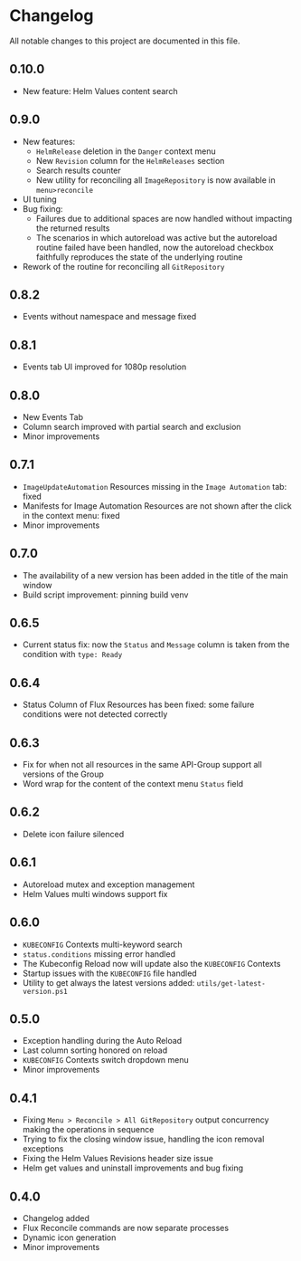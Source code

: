# Changelog

All notable changes to this project are documented in this file.

## 0.10.0

- New feature: Helm Values content search

## 0.9.0

- New features:
  - `HelmRelease` deletion in the `Danger` context menu
  - New `Revision` column for the `HelmReleases` section
  - Search results counter
  - New utility for reconciling all `ImageRepository` is now available in `menu>reconcile`
- UI tuning
- Bug fixing:
  - Failures due to additional spaces are now handled without impacting the returned results
  - The scenarios in which autoreload was active but the autoreload routine failed have been handled, now the autoreload checkbox faithfully reproduces the state of the underlying routine
- Rework of the routine for reconciling all `GitRepository`

## 0.8.2

- Events without namespace and message fixed

## 0.8.1

- Events tab UI improved for 1080p resolution

## 0.8.0

- New Events Tab
- Column search improved with partial search and exclusion
- Minor improvements

## 0.7.1

- `ImageUpdateAutomation` Resources missing in the `Image Automation` tab: fixed
- Manifests for Image Automation Resources are not shown after the click in the context menu: fixed
- Minor improvements

## 0.7.0

- The availability of a new version has been added in the title of the main window
- Build script improvement: pinning build venv

## 0.6.5

- Current status fix: now the `Status` and `Message` column is taken from the condition with `type: Ready`

## 0.6.4

- Status Column of Flux Resources has been fixed: some failure conditions were not detected correctly

## 0.6.3

- Fix for when not all resources in the same API-Group support all versions of the Group
- Word wrap for the content of the context menu `Status` field

## 0.6.2

- Delete icon failure silenced

## 0.6.1

- Autoreload mutex and exception management
- Helm Values multi windows support fix

## 0.6.0

- `KUBECONFIG` Contexts multi-keyword search
- `status.conditions` missing error handled
- The Kubeconfig Reload now will update also the `KUBECONFIG` Contexts
- Startup issues with the `KUBECONFIG` file handled
- Utility to get always the latest versions added: `utils/get-latest-version.ps1`

## 0.5.0

- Exception handling during the Auto Reload
- Last column sorting honored on reload
- `KUBECONFIG` Contexts switch dropdown menu
- Minor improvements

## 0.4.1

- Fixing `Menu > Reconcile > All GitRepository` output concurrency making the operations in sequence
- Trying to fix the closing window issue, handling the icon removal exceptions
- Fixing the Helm Values Revisions header size issue
- Helm get values and uninstall improvements and bug fixing

## 0.4.0

- Changelog added
- Flux Reconcile commands are now separate processes
- Dynamic icon generation
- Minor improvements